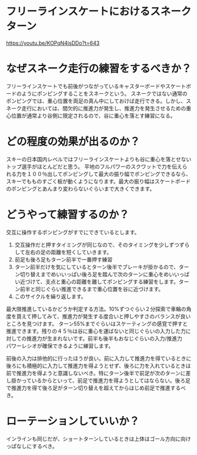 # フリーラインスケートにおけるスネークターン
https://youtu.be/KOPqN4isDDo?t=643

# なぜスネーク走行の練習をするべきか？
フリーラインスケートでも前後がつながっているキャスターボードやスケートボードのようにポンピングすることをスネークという。
スネークではない通常のポンピングでは、重心位置を両足の真ん中にしておけば走行できる。しかし、スネーク走行においては、間欠的に推進力が発生し、推進力を発生させるための重心位置が通常より谷側に限定されるので、谷に重心を落とす練習になる。

# どの程度の効果が出るのか？
スキーの日本国内レベルではフリーラインスケートよりも谷に重心を落とせないトップ選手がほとんどだと思う。
平地のフルパワーのスクワットで力を伝えられる力を１００％出してポンピングして最大の振り幅でポンピングできるなら、スキーでもものすごく板が動くようになります。最大の振り幅はスケートボードのポンピングとあんまり変わらないぐらいまで大きくできます。

# どうやって練習するのか？
交互に操作するポンピングがすでにできているとします。

1. 交互操作だと押すタイミングが同じなので、そのタイミングを少しずつずらして左右の足の距離を短くしていきます。
2. 前足も後ろ足もターン前半で一番押す練習
3. ターン前半だけを気にしているとターン後半でブレーキが掛かるので、ターン切り替えまでめいいっぱい後ろ足を踏んで次のターンに重心をめいいっぱい近づけて、支点と重心の距離を離してポンピングする練習をします。ターン前半と同じぐらい推進できるまで重心位置を谷に近づけます。
4. このサイクルを繰り返します。

最大限推進しているかどうか判定する方法。10%ずつぐらい２分探索で車輪の角度を買えて押してみて、推進力が発生する度合いと押しやすさのバランスが良いところを見つけます。
ターン55%までぐらいはスケーティングの感覚で押すと推進できます。残りの４５％は谷に重心を運ばないと同じぐらいの入力した力に対しての推進力が生まれないです。前半も後半もおなじぐらいの入力/推進力　パワーレシオが確保できるように練習します。

前後の入力は排他的に行ったほうが良い。前に入力して推進力を得ているときに後ろにも積極的に入力して推進力を得ようとせず、後ろに力を入れているときは前で推進力を得ようと意識しないべき。特にターン後半で前足が次のターンに差し掛かっているからといって、前足で推進力を得ようとしてはならない。後ろ足で推進力を得て後ろ足がターン切り替えを超えてからはじめ前足で推進するべき。

# ローテーションしていいか？
インラインも同じだが、ショートターンしているときは上体はゴール方向に向けっぱなしにするべき。
